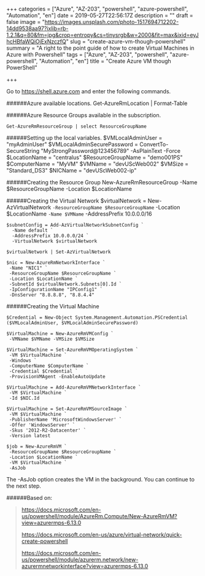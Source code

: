 +++
categories = ["Azure", "AZ-203", "powershell", "azure-powershell", "Automation", "en"]
date = 2019-05-27T22:56:17Z
description = ""
draft = false
image = "https://images.unsplash.com/photo-1517694712202-14dd9538aa97?ixlib=rb-1.2.1&q=80&fm=jpg&crop=entropy&cs=tinysrgb&w=2000&fit=max&ixid=eyJhcHBfaWQiOjExNzczfQ"
slug = "create-azure-vm-though-powershell"
summary = "A right to the point guide of how to create Virtual Machines in Azure with Powershell"
tags = ["Azure", "AZ-203", "powershell", "azure-powershell", "Automation", "en"]
title = "Create Azure VM though PowerShell"

+++


Go to https://shell.azure.com and enter the following commands.


######Azure available locations.
    Get-AzureRmLocation | Format-Table

######Azure Resource Groups available in the subscription.

    Get-AzureRmResourceGroup | select ResourceGroupName

######Setting up the local variables.
    $VMLocalAdminUser = "myAdminUser"
    $VMLocalAdminSecurePassword = ConvertTo-SecureString "MyStrongPassword@123456789" -AsPlainText -Force
    $LocationName = "centralus"
    $ResourceGroupName = "demo001PS"
    $ComputerName = "MyVM"
    $VMName = "devUScWeb002"
    $VMSize = "Standard_DS3"
    $NICName = "devUScWeb002-ip"

######Creating the Resource Group
    New-AzureRmResourceGroup -Name $ResourceGroupName -Location $LocationName

######Creating the Virtual Network
    $virtualNetwork = New-AzVirtualNetwork `
      -ResourceGroupName $ResourceGroupName `
      -Location $LocationName `
      -Name $VMName `
      -AddressPrefix 10.0.0.0/16

    $subnetConfig = Add-AzVirtualNetworkSubnetConfig `
      -Name default `
      -AddressPrefix 10.0.0.0/24 `
      -VirtualNetwork $virtualNetwork

    $virtualNetwork | Set-AzVirtualNetwork

    $nic = New-AzureRmNetworkInterface `
     -Name "NIC1" `
     -ResourceGroupName $ResourceGroupName `
     -Location $LocationName `
     -SubnetId $virtualNetwork.Subnets[0].Id `
     -IpConfigurationName "IPConfig1" `
     -DnsServer "8.8.8.8", "8.8.4.4"

######Creating the Virtual Machine

    $Credential = New-Object System.Management.Automation.PSCredential ($VMLocalAdminUser, $VMLocalAdminSecurePassword)

    $VirtualMachine = New-AzureRmVMConfig `
     -VMName $VMName -VMSize $VMSize

    $VirtualMachine = Set-AzureRmVMOperatingSystem `
     -VM $VirtualMachine `
     -Windows `
     -ComputerName $ComputerName `
     -Credential $Credential `
     -ProvisionVMAgent -EnableAutoUpdate

    $VirtualMachine = Add-AzureRmVMNetworkInterface `
     -VM $VirtualMachine `
     -Id $NIC.Id

    $VirtualMachine = Set-AzureRmVMSourceImage `
     -VM $VirtualMachine `
     -PublisherName 'MicrosoftWindowsServer' `
     -Offer 'WindowsServer' `
     -Skus '2012-R2-Datacenter' `
     -Version latest

    $job = New-AzureRmVM `
     -ResourceGroupName $ResourceGroupName `
     -Location $LocationName `
     -VM $VirtualMachine `
     -AsJob

The -AsJob option creates the VM in the background. You can continue to the next step.



######Based on:   
>https://docs.microsoft.com/en-us/powershell/module/AzureRm.Compute/New-AzureRmVM?view=azurermps-6.13.0
>
>https://docs.microsoft.com/en-us/azure/virtual-network/quick-create-powershell
>
>https://docs.microsoft.com/en-us/powershell/module/azurerm.network/new-azurermnetworkinterface?view=azurermps-6.13.0

